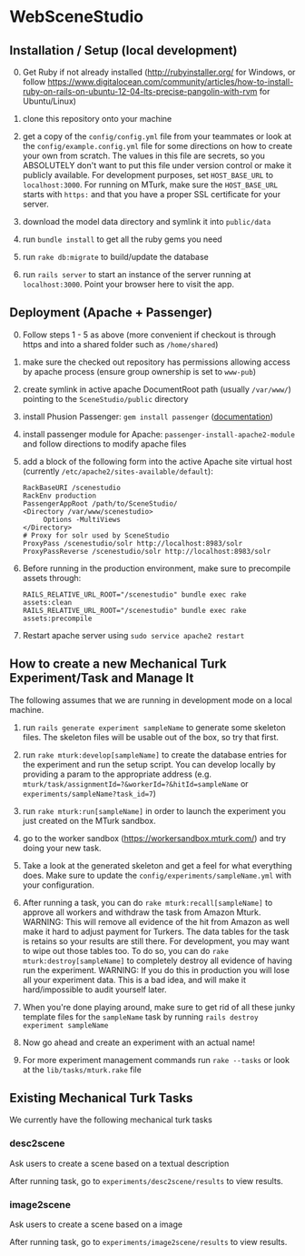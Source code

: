 WebSceneStudio
==============

Installation / Setup  (local development)
--------------
0. Get Ruby if not already installed (http://rubyinstaller.org/ for Windows, or follow https://www.digitalocean.com/community/articles/how-to-install-ruby-on-rails-on-ubuntu-12-04-lts-precise-pangolin-with-rvm for Ubuntu/Linux)

1. clone this repository onto your machine

2. get a copy of the `config/config.yml` file from your teammates or look at the `config/example.config.yml` file for some directions on how to create your own from scratch.  The values in this file are secrets, so you ABSOLUTELY don't want to put this file under version control or make it publicly available. For development purposes, set `HOST_BASE_URL` to `localhost:3000`.  For running on MTurk, make sure the `HOST_BASE_URL` starts with `https:` and that you have a proper SSL certificate for your server.

3. download the model data directory and symlink it into `public/data`

4. run `bundle install` to get all the ruby gems you need

5. run `rake db:migrate` to build/update the database

6. run `rails server` to start an instance of the server running at `localhost:3000`.  Point your browser here to visit the app.

Deployment (Apache + Passenger)
----------
0. Follow steps 1 - 5 as above (more convenient if checkout is through https and into a shared folder such as `/home/shared`)
1. make sure the checked out repository has permissions allowing access by apache process (ensure group ownership is set to `www-pub`)
2. create symlink in active apache DocumentRoot path (usually `/var/www/`) pointing to the `SceneStudio/public` directory
3. install Phusion Passenger: `gem install passenger` ([documentation](http://www.modrails.com/documentation/Users%20guide%20Apache.html))
4. install passenger module for Apache: `passenger-install-apache2-module` and follow directions to modify apache files
5. add a block of the following form into the active Apache site virtual host (currently `/etc/apache2/sites-available/default`):

   ```
   RackBaseURI /scenestudio
   RackEnv production
   PassengerAppRoot /path/to/SceneStudio/
   <Directory /var/www/scenestudio>
    	Options -MultiViews
   </Directory>
   # Proxy for solr used by SceneStudio
   ProxyPass /scenestudio/solr http://localhost:8983/solr
   ProxyPassReverse /scenestudio/solr http://localhost:8983/solr
   ```

6. Before running in the production environment, make sure to precompile assets through:

    ```
    RAILS_RELATIVE_URL_ROOT="/scenestudio" bundle exec rake assets:clean
    RAILS_RELATIVE_URL_ROOT="/scenestudio" bundle exec rake assets:precompile
    ```
7. Restart apache server using `sudo service apache2 restart`


How to create a new Mechanical Turk Experiment/Task and Manage It
--------------

The following assumes that we are running in development mode on a local machine.

1. run `rails generate experiment sampleName` to generate some skeleton files.
   The skeleton files will be usable out of the box, so try that first.

2. run `rake mturk:develop[sampleName]` to create the database entries for the
   experiment and run the setup script. You can develop locally by providing
   a param to the appropriate address (e.g. `mturk/task/assignmentId=?&workerId=?&hitId=sampleName`  or `experiments/sampleName?task_id=7`)

3. run `rake mturk:run[sampleName]` in order to launch the experiment
   you just created on the MTurk sandbox.

4. go to the worker sandbox (https://workersandbox.mturk.com/) and try doing your new task.

5. Take a look at the generated skeleton and get a feel for what everything
   does.  Make sure to update the `config/experiments/sampleName.yml` with your configuration.

6. After running a task, you can do `rake mturk:recall[sampleName]` to approve all workers 
   and withdraw the task from Amazon Mturk.  WARNING: This will remove all evidence of the
   hit from Amazon as well make it hard to adjust payment for Turkers.  The data tables
   for the task is retains so your results are still there.  For development, you 
   may want to wipe out those tables too.  To do so, you can do `rake mturk:destroy[sampleName]` 
   to completely destroy all evidence of having run the experiment.  WARNING:
   If you do this in production you will lose all your experiment data.
   This is a bad idea, and will make it hard/impossible to audit yourself later.

7. When you're done playing around, make sure to get rid of all these junky
   template files for the `sampleName` task by running
   `rails destroy experiment sampleName`

8. Now go ahead and create an experiment with an actual name!

9. For more experiment management commands run `rake --tasks` or
   look at the `lib/tasks/mturk.rake` file

Existing Mechanical Turk Tasks
--------------

We currently have the following mechanical turk tasks

### desc2scene
Ask users to create a scene based on a textual description

After running task, go to `experiments/desc2scene/results` to view results.

### image2scene
Ask users to create a scene based on a image

After running task, go to `experiments/image2scene/results` to view results.

